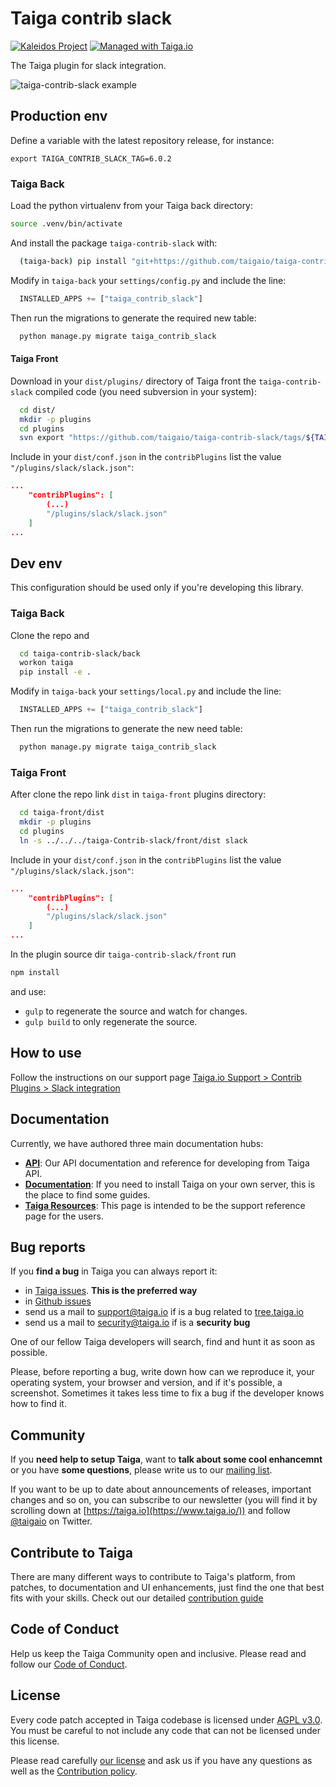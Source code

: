 Taiga contrib slack
===================

[![Kaleidos Project](http://kaleidos.net/static/img/badge.png)](https://github.com/kaleidos "Kaleidos Project")
[![Managed with Taiga.io](https://img.shields.io/badge/managed%20with-TAIGA.io-709f14.svg)](https://tree.taiga.io/project/taiga/ "Managed with Taiga.io")

The Taiga plugin for slack integration.

![taiga-contrib-slack example](doc/img/taiga-slack-notifications.png)

## Production env

Define a variable with the latest repository release, for instance:

```
export TAIGA_CONTRIB_SLACK_TAG=6.0.2
```

### Taiga Back

Load the python virtualenv from your Taiga back directory: 

```bash
source .venv/bin/activate
```

And install the package `taiga-contrib-slack` with:

```bash
  (taiga-back) pip install "git+https://github.com/taigaio/taiga-contrib-slack.git@${TAIGA_CONTRIB_SLACK_TAG}#egg=taiga-contrib-slack&subdirectory=back"
```

Modify in `taiga-back` your `settings/config.py` and include the line:

```python
  INSTALLED_APPS += ["taiga_contrib_slack"]
```

Then run the migrations to generate the required new table:

```bash
  python manage.py migrate taiga_contrib_slack
```

#### Taiga Front

Download in your `dist/plugins/` directory of Taiga front the `taiga-contrib-slack` compiled code (you need subversion in your system):

```bash
  cd dist/
  mkdir -p plugins
  cd plugins
  svn export "https://github.com/taigaio/taiga-contrib-slack/tags/${TAIGA_CONTRIB_SLACK_TAG}/front/dist"  "slack"
```

Include in your `dist/conf.json` in the `contribPlugins` list the value `"/plugins/slack/slack.json"`:

```json
...
    "contribPlugins": [
        (...)
        "/plugins/slack/slack.json"
    ]
...
```

## Dev env

This configuration should be used only if you're developing this library.

### Taiga Back

Clone the repo and

```bash
  cd taiga-contrib-slack/back
  workon taiga
  pip install -e .
```

Modify in `taiga-back` your `settings/local.py` and include the line:

```python
  INSTALLED_APPS += ["taiga_contrib_slack"]
```

Then run the migrations to generate the new need table:

```bash
  python manage.py migrate taiga_contrib_slack
```

### Taiga Front

After clone the repo link `dist` in `taiga-front` plugins directory:

```bash
  cd taiga-front/dist
  mkdir -p plugins
  cd plugins
  ln -s ../../../taiga-Contrib-slack/front/dist slack
```

Include in your `dist/conf.json` in the `contribPlugins` list the value `"/plugins/slack/slack.json"`:

```json
...
    "contribPlugins": [
        (...)
        "/plugins/slack/slack.json"
    ]
...
```

In the plugin source dir `taiga-contrib-slack/front` run

```bash
npm install
```
and use:

- `gulp` to regenerate the source and watch for changes.
- `gulp build` to only regenerate the source.


## How to use

Follow the instructions on our support page [Taiga.io Support > Contrib Plugins > Slack integration](https://tree.taiga.io/support/contrib-plugins/slack-integration/ "Taiga.io Support > Contrib Plugins > Slack integration")

## Documentation

Currently, we have authored three main documentation hubs:

- **[API](https://taigaio.github.io/taiga-doc/dist/api.html)**: Our API documentation and reference for developing from Taiga API.
- **[Documentation](https://taigaio.github.io/taiga-doc/dist/)**: If you need to install Taiga on your own server, this is the place to find some guides.
- **[Taiga Resources](https://resources.taiga.io)**: This page is intended to be the support reference page for the users.

## Bug reports

If you **find a bug** in Taiga you can always report it:

- in [Taiga issues](https://tree.taiga.io/project/taiga/issues). **This is the preferred way**
- in [Github issues](https://github.com/taigaio/taiga-contrib-slack/issues)
- send us a mail to support@taiga.io if is a bug related to [tree.taiga.io](https://tree.taiga.io)
- send us a mail to security@taiga.io if is a **security bug**

One of our fellow Taiga developers will search, find and hunt it as soon as possible.

Please, before reporting a bug, write down how can we reproduce it, your operating system, your browser and version, and if it's possible, a screenshot. Sometimes it takes less time to fix a bug if the developer knows how to find it.

## Community

If you **need help to setup Taiga**, want to **talk about some cool enhancemnt** or you have **some questions**, please write us to our [mailing list](https://groups.google.com/d/forum/taigaio).

If you want to be up to date about announcements of releases, important changes and so on, you can subscribe to our newsletter (you will find it by scrolling down at [https://taiga.io](https://www.taiga.io/)) and follow [@taigaio](https://twitter.com/taigaio) on Twitter.

## Contribute to Taiga

There are many different ways to contribute to Taiga's platform, from patches, to documentation and UI enhancements, just find the one that best fits with your skills. Check out our detailed [contribution guide](https://resources.taiga.io/extend/how-can-i-contribute/)

## Code of Conduct

Help us keep the Taiga Community open and inclusive. Please read and follow our [Code of Conduct](https://github.com/taigaio/code-of-conduct/blob/master/CODE_OF_CONDUCT.md).

## License

Every code patch accepted in Taiga codebase is licensed under [AGPL v3.0](http://www.gnu.org/licenses/agpl-3.0.html). You must be careful to not include any code that can not be licensed under this license.

Please read carefully [our license](https://github.com/taigaio/taiga-contrib-slack/blob/master/LICENSE) and ask us if you have any questions as well as the [Contribution policy](https://github.com/taigaio/taiga-contrib-slack/blob/master/CONTRIBUTING.md).
